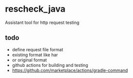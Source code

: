 # rescheck_java

Assistant tool for http request testing

## todo

* define request file format
 * existing format like har
 * or original format
* github actions for building and testing
 * https://github.com/marketplace/actions/gradle-command
